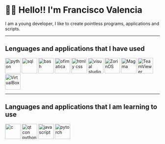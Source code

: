 # 🐻‍❄️ Hello!! I'm Francisco Valencia
I am a young developer, I like to create pointless programs, applications and scripts.

---

## Lenguages and applications that I have used
<p align="left">
    <a href="https://www.python.org/"><img src="https://upload.wikimedia.org/wikipedia/commons/thumb/c/c3/Python-logo-notext.svg/1024px-Python-logo-notext.svg.png" alt="python" width="50" height="50"></a>
    <a href="https://www.mysql.com/"><img src="https://1000marcas.net/wp-content/uploads/2020/11/MySQL-logo.png" alt="sql" height="50"></a>
    <a href="https://devdocs.io/bash/"><img src="https://linube.com/blog/wp-content/uploads/bash-logo.png" alt="bash" width="50" height="50"></a>
    <a href="https://www.office.com/"><img src="https://upload.wikimedia.org/wikipedia/commons/thumb/5/5f/Microsoft_Office_logo_%282019%E2%80%93present%29.svg/2048px-Microsoft_Office_logo_%282019%E2%80%93present%29.svg.png" alt="ofimatica" width="50" height="50"></a>
    <a href="https://www.w3.org/html/"><img src="https://upload.wikimedia.org/wikipedia/commons/thumb/1/10/CSS3_and_HTML5_logos_and_wordmarks.svg/2560px-CSS3_and_HTML5_logos_and_wordmarks.svg.png" alt="html y css" height="50"></a>
    <a href="https://code.visualstudio.com/"><img src="https://upload.wikimedia.org/wikipedia/commons/thumb/9/9a/Visual_Studio_Code_1.35_icon.svg/2048px-Visual_Studio_Code_1.35_icon.svg.png" alt="visual studio" width="50"></a>
    <a href="https://zorin.com/os/"><img src="https://upload.wikimedia.org/wikipedia/commons/1/14/Zorin_Logomark.svg" alt="ZorinOS" width="50"></a>
    <a href="https://magmafoundation.org/"><img src="https://pbs.twimg.com/profile_images/1511131238253441025/n2715Njt_400x400.jpg" alt="Magma" width="50"></a>
    <a href="https://www.teamviewer.com/es/"><img src="https://static.teamviewer.com/resources/2019/07/TeamViewer_Logo_512x512.png" alt="TeamViewer" width="50"></a>
    <a href="https://www.virtualbox.org/"><img src="https://upload.wikimedia.org/wikipedia/commons/d/d5/Virtualbox_logo.png?20150209215936" alt="VirtualBox" width="50"></a>
</p>

---

## Languages and applications that I am learning to use
<p align="left">
    <a href="https://www.w3schools.com/c/index.php"><img src="https://cdn.worldvectorlogo.com/logos/c-1.svg" alt="c" width="50"></a>
    <a href="https://www.qt.io/qt-for-python"><img src="https://upload.wikimedia.org/wikipedia/commons/thumb/e/e6/Python_and_Qt.svg/737px-Python_and_Qt.svg.png" alt="qt con python" width="50"></a>
    <a href="https://developer.mozilla.org/es/docs/Web/JavaScript"><img src="https://upload.wikimedia.org/wikipedia/commons/6/6a/JavaScript-logo.png" alt="javascript" width="50" height="50"></a>
    <a href="https://pytorch.org/"><img src="https://www.armadilloamarillo.com/wp-content/uploads/pytorch-logo.png" alt="pytorch" width="50"></a>
</p>
